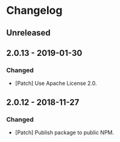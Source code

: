 # Changelog

## Unreleased

## 2.0.13 - 2019-01-30

### Changed

-   [Patch] Use Apache License 2.0.

## 2.0.12 - 2018-11-27

### Changed

-   [Patch] Publish package to public NPM.
